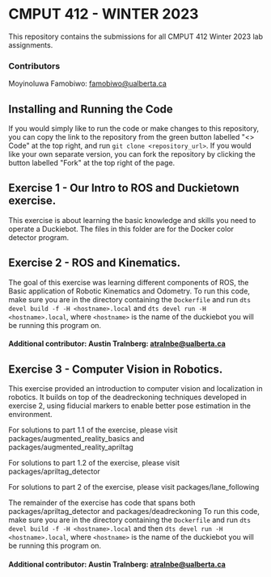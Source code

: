 # CMPUT 412 - WINTER 2023
This repository contains the submissions for all CMPUT 412 Winter 2023 lab assignments.
### Contributors
Moyinoluwa Famobiwo: famobiwo@ualberta.ca

## Installing and Running the Code
If you would simply like to run the code or make changes to this repository, you can copy the link to the repository from the green button labelled "<> Code" at the top right, and run `git clone <repository_url>`.
If you would like your own separate version, you can fork the repository by clicking the button labelled "Fork" at the top right of the page.

## Exercise 1 - Our Intro to ROS and Duckietown exercise. 
This exercise is about learning the basic knowledge and skills you need to operate a Duckiebot.
The files in this folder are for the Docker color detector program.

## Exercise 2 - ROS and Kinematics.
The goal of this exercise was learning different components of ROS, the Basic application of
Robotic Kinematics and Odometry.
To run this code, make sure you are in the directory containing the `Dockerfile` and run `dts devel build -f -H <hostname>.local` and `dts devel run -H <hostname>.local`, where `<hostname>` is the name of the duckiebot you will be running this program on.
#### Additional contributor: Austin Tralnberg: atralnbe@ualberta.ca

## Exercise 3 - Computer Vision in Robotics.
This exercise provided an introduction to computer vision and localization in robotics. It builds on top of the deadreckoning techniques developed in exercise 2, using fiducial markers to enable better pose estimation in the environment.

For solutions to part 1.1 of the exercise, please visit packages/augmented_reality_basics and packages/augmented_reality_apriltag

For solutions to part 1.2 of the exercise, please visit packages/apriltag_detector

For solutions to part 2 of the exercise, please visit packages/lane_following

The remainder of the exercise has code that spans both packages/apriltag_detector and packages/deadreckoning
To run this code, make sure you are in the directory containing the `Dockerfile` and run `dts devel build -f -H <hostname>.local` and then `dts devel run -H <hostname>.local`, where `<hostname>` is the name of the duckiebot you will be running this program on.
#### Additional contributor: Austin Tralnberg: atralnbe@ualberta.ca
